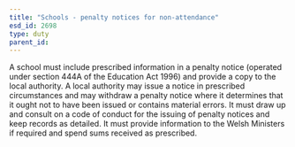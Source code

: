 ```yaml
---
title: "Schools - penalty notices for non-attendance"
esd_id: 2698
type: duty
parent_id:  
---
```


A school must include prescribed information in a penalty notice (operated under section 444A of the Education Act 1996) and provide a copy to the local authority.  A local authority may issue a notice in prescribed circumstances and may withdraw a penalty notice where it determines that it ought not to have been issued or contains material errors. It must draw up and consult on a code of conduct for the issuing of penalty notices and keep records as detailed. It must provide information to the Welsh Ministers if required and spend sums received as prescribed.

